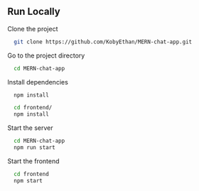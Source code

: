 ## Run Locally

Clone the project

```bash
  git clone https://github.com/KobyEthan/MERN-chat-app.git
```

Go to the project directory

```bash
  cd MERN-chat-app
```

Install dependencies

```bash
  npm install
```

```bash
  cd frontend/
  npm install
```

Start the server

```bash
  cd MERN-chat-app
  npm run start
```

Start the frontend
```bash
  cd frontend
  npm start
```
